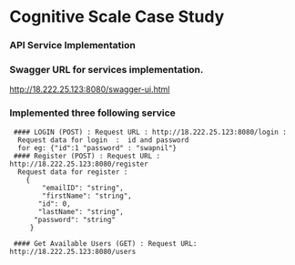 # Cognitive Scale Case Study

### API Service Implementation

### Swagger URL for services implementation.

  http://18.222.25.123:8080/swagger-ui.html

### Implemented three following service 
     #### LOGIN (POST) : Request URL : http://18.222.25.123:8080/login :
      Request data for login  :  id and password
      for eg: {"id":1 "password" : "swapnil"} 
     #### Register (POST) : Request URL : http://18.222.25.123:8080/register
      Request data for register : 
        {
            "emailID": "string",
            "firstName": "string",
           "id": 0,
           "lastName": "string",
          "password": "string"
         }

     #### Get Available Users (GET) : Request URL:  http://18.222.25.123:8080/users
